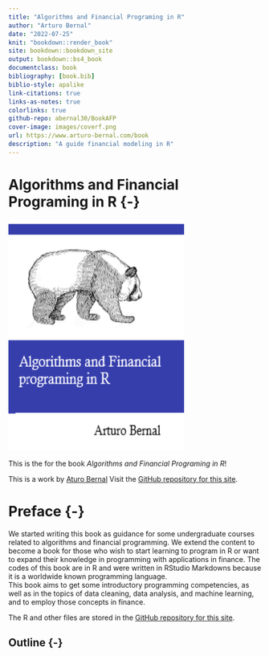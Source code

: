 ```yaml
--- 
title: "Algorithms and Financial Programing in R"
author: "Arturo Bernal"
date: "2022-07-25"
knit: "bookdown::render_book"
site: bookdown::bookdown_site
output: bookdown::bs4_book
documentclass: book
bibliography: [book.bib]
biblio-style: apalike
link-citations: true
links-as-notes: true
colorlinks: true
github-repo: abernal30/BookAFP 
cover-image: images/coverf.png
url: https://www.arturo-bernal.com/book
description: "A guide financial modeling in R"
---
```





# Algorithms and Financial Programing in R {-}

<a href=""><img src="images/coverf.png" width="350" height="460" alt="Buy from Amazon" class="cover" /></a>

This is the for the book *Algorithms and Financial Programing in R*! 

This is a work by [Aturo Bernal](https://www.arturo-bernal.com/index.html) 
Visit the [GitHub repository for this site](https://github.com/abernal30/BookAFP). 

<script>
  (function(i,s,o,g,r,a,m){i['GoogleAnalyticsObject']=r;i[r]=i[r]||function(){
  (i[r].q=i[r].q||[]).push(arguments)},i[r].l=1*new Date();a=s.createElement(o),
  m=s.getElementsByTagName(o)[0];a.async=1;a.src=g;m.parentNode.insertBefore(a,m)
  })(window,document,'script','https://www.google-analytics.com/analytics.js','ga');

  ga('create', 'UA-68765210-2', 'auto');
  ga('send', 'pageview');

</script>


# Preface {-}

We started writing this book as guidance for some undergraduate courses related to algorithms and financial programming. We extend the content to become a book for those who wish to start learning to program in R or want to expand their knowledge in programming with applications in finance. The codes of this book are in R and were written in RStudio Markdowns because it is a worldwide known programming language.   
This book aims to get some introductory programming competencies, as well as in the topics of data cleaning, data analysis, and machine learning, and to employ those concepts in finance.

The R and other files are stored in the [GitHub repository for this site](https://github.com/abernal30/BookAFP). 

## Outline {-}

